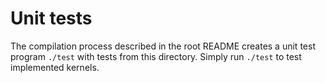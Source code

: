 # Unit tests

The compilation process described in the root README creates a unit test program `./test` with tests from this directory. Simply run `./test` to test implemented kernels.
